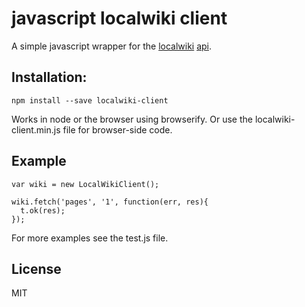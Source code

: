 # javascript localwiki client
A simple javascript wrapper for the [localwiki](http://github.com/localwiki) [api](http://localwiki.readthedocs.org/en/latest/api.html).

## Installation:

```
npm install --save localwiki-client
```

Works in node or the browser using browserify. Or use the localwiki-client.min.js file for browser-side code.

## Example

```
var wiki = new LocalWikiClient();

wiki.fetch('pages', '1', function(err, res){
  t.ok(res);
});
```

For more examples see the test.js file.

## License
MIT
